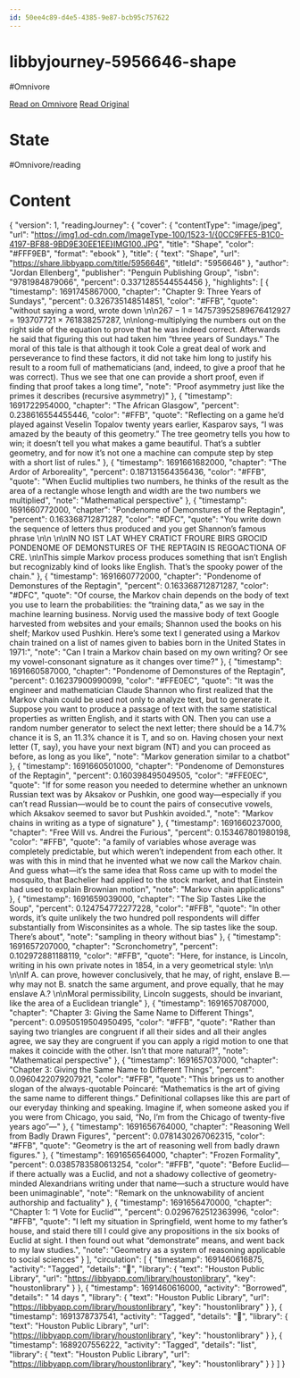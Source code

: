 ```yaml
---
id: 50ee4c89-d4e5-4385-9e87-bcb95c757622
---
```


# libbyjourney-5956646-shape
#Omnivore

[Read on Omnivore](https://omnivore.app/me/libbyjourney-5956646-shape-189e6d31375)
[Read Original](https://share.libbyapp.com/data/e573f058-4a06-4a08-b2e1-9c48751a6cd1/libbyjourney-5956646-shape.json)

# State
#Omnivore/reading

# Content
{
  "version": 1,
  "readingJourney": {
    "cover": {
      "contentType": "image/jpeg",
      "url": "https://img1.od-cdn.com/ImageType-100/1523-1/{0CC9FFE5-B1C0-4197-BF88-9BD9E30EE1EE}IMG100.JPG",
      "title": "Shape",
      "color": "#FFF9EB",
      "format": "ebook"
    },
    "title": {
      "text": "Shape",
      "url": "https://share.libbyapp.com/title/5956646",
      "titleId": "5956646"
    },
    "author": "Jordan Ellenberg",
    "publisher": "Penguin Publishing Group",
    "isbn": "9781984879066",
    "percent": 0.3371285544554456
  },
  "highlights": [
    {
      "timestamp": 1691745867000,
      "chapter": "Chapter 9: Three Years of Sundays",
      "percent": 0.326735148514851,
      "color": "#FFB",
      "quote": "without saying a word, wrote down \n\n267 − 1 = 147573952589676412927 = 193707721 × 761838257287, \n\nlong-multiplying the numbers out on the right side of the equation to prove that he was indeed correct. Afterwards he said that figuring this out had taken him “three years of Sundays.” The moral of this tale is that although it took Cole a great deal of work and perseverance to find these factors, it did not take him long to justify his result to a room full of mathematicians (and, indeed, to give a proof that he was correct). Thus we see that one can provide a short proof, even if finding that proof takes a long time",
      "note": "Proof asymmetry just like the primes it describes (recursive asymmetry)"
    },
    {
      "timestamp": 1691722954000,
      "chapter": "The African Glasgow",
      "percent": 0.238616554455446,
      "color": "#FFB",
      "quote": "Reflecting on a game he’d played against Veselin Topalov twenty years earlier, Kasparov says, “I was amazed by the beauty of this geometry.” The tree geometry tells you how to win; it doesn’t tell you what makes a game beautiful. That’s a subtler geometry, and for now it’s not one a machine can compute step by step with a short list of rules."
    },
    {
      "timestamp": 1691661682000,
      "chapter": "The Ardor of Arboreality",
      "percent": 0.187131564356436,
      "color": "#FFB",
      "quote": "When Euclid multiplies two numbers, he thinks of the result as the area of a rectangle whose length and width are the two numbers we multiplied",
      "note": "Mathematical perspective"
    },
    {
      "timestamp": 1691660772000,
      "chapter": "Pondenome of Demonstures of the Reptagin",
      "percent": 0.163368712871287,
      "color": "#DFC",
      "quote": "You write down the sequence of letters thus produced and you get Shannon’s famous phrase \n\n \n\nIN NO IST LAT WHEY CRATICT FROURE BIRS GROCID PONDENOME OF DEMONSTURES OF THE REPTAGIN IS REGOACTIONA OF CRE.  \n\nThis simple Markov process produces something that isn’t English but recognizably kind of looks like English. That’s the spooky power of the chain."
    },
    {
      "timestamp": 1691660772000,
      "chapter": "Pondenome of Demonstures of the Reptagin",
      "percent": 0.163368712871287,
      "color": "#DFC",
      "quote": "Of course, the Markov chain depends on the body of text you use to learn the probabilities: the “training data,” as we say in the machine learning business. Norvig used the massive body of text Google harvested from websites and your emails; Shannon used the books on his shelf; Markov used Pushkin. Here’s some text I generated using a Markov chain trained on a list of names given to babies born in the United States in 1971:",
      "note": "Can I train a Markov chain based on my own writing? Or see my vowel-consonant signature as it changes over time?"
    },
    {
      "timestamp": 1691660587000,
      "chapter": "Pondenome of Demonstures of the Reptagin",
      "percent": 0.16237900990099,
      "color": "#FFE0EC",
      "quote": "It was the engineer and mathematician Claude Shannon who first realized that the Markov chain could be used not only to analyze text, but to generate it. Suppose you want to produce a passage of text with the same statistical properties as written English, and it starts with ON. Then you can use a random number generator to select the next letter; there should be a 14.7% chance it is S, an 11.3% chance it is T, and so on. Having chosen your next letter (T, say), you have your next bigram (NT) and you can proceed as before, as long as you like",
      "note": "Markov generation similar to a chatbot"
    },
    {
      "timestamp": 1691660501000,
      "chapter": "Pondenome of Demonstures of the Reptagin",
      "percent": 0.160398495049505,
      "color": "#FFE0EC",
      "quote": "If for some reason you needed to determine whether an unknown Russian text was by Aksakov or Pushkin, one good way—especially if you can’t read Russian—would be to count the pairs of consecutive vowels, which Aksakov seemed to savor but Pushkin avoided.",
      "note": "Markov chains in writing as a type of signature"
    },
    {
      "timestamp": 1691660237000,
      "chapter": "Free Will vs. Andrei the Furious",
      "percent": 0.153467801980198,
      "color": "#FFB",
      "quote": "a family of variables whose average was completely predictable, but which weren’t independent from each other. It was with this in mind that he invented what we now call the Markov chain. And guess what—it’s the same idea that Ross came up with to model the mosquito, that Bachelier had applied to the stock market, and that Einstein had used to explain Brownian motion",
      "note": "Markov chain applications"
    },
    {
      "timestamp": 1691659039000,
      "chapter": "The Sip Tastes Like the Soup",
      "percent": 0.124754772277228,
      "color": "#FFB",
      "quote": "In other words, it’s quite unlikely the two hundred poll respondents will differ substantially from Wisconsinites as a whole. The sip tastes like the soup. There’s about",
      "note": "sampling in theory without bias"
    },
    {
      "timestamp": 1691657207000,
      "chapter": "Scronchometry",
      "percent": 0.102972881188119,
      "color": "#FFB",
      "quote": "Here, for instance, is Lincoln, writing in his own private notes in 1854, in a very geometrical style: \n\n \n\nIf A. can prove, however conclusively, that he may, of right, enslave B.—why may not B. snatch the same argument, and prove equally, that he may enslave A.?  \n\nMoral permissibility, Lincoln suggests, should be invariant, like the area of a Euclidean triangle"
    },
    {
      "timestamp": 1691657087000,
      "chapter": "Chapter 3: Giving the Same Name to Different Things",
      "percent": 0.0950519504950495,
      "color": "#FFB",
      "quote": "Rather than saying two triangles are congruent if all their sides and all their angles agree, we say they are congruent if you can apply a rigid motion to one that makes it coincide with the other. Isn’t that more natural?",
      "note": "Mathematical perspective"
    },
    {
      "timestamp": 1691657037000,
      "chapter": "Chapter 3: Giving the Same Name to Different Things",
      "percent": 0.0960422079207921,
      "color": "#FFB",
      "quote": "This brings us to another slogan of the always-quotable Poincaré: “Mathematics is the art of giving the same name to different things.” Definitional collapses like this are part of our everyday thinking and speaking. Imagine if, when someone asked you if you were from Chicago, you said, “No, I’m from the Chicago of twenty-five years ago”—"
    },
    {
      "timestamp": 1691656764000,
      "chapter": "Reasoning Well from Badly Drawn Figures",
      "percent": 0.0781430267062315,
      "color": "#FFB",
      "quote": "Geometry is the art of reasoning well from badly drawn figures."
    },
    {
      "timestamp": 1691656564000,
      "chapter": "Frozen Formality",
      "percent": 0.0385783580613254,
      "color": "#FFB",
      "quote": "Before Euclid—if there actually was a Euclid, and not a shadowy collective of geometry-minded Alexandrians writing under that name—such a structure would have been unimaginable",
      "note": "Remark on the unknowability of ancient authorship and factuality"
    },
    {
      "timestamp": 1691656470000,
      "chapter": "Chapter 1: “I Vote for Euclid”",
      "percent": 0.0296762512363996,
      "color": "#FFB",
      "quote": "I left my situation in Springfield, went home to my father’s house, and staid there till I could give any propositions in the six books of Euclid at sight. I then found out what “demonstrate” means, and went back to my law studies.",
      "note": "Geometry as a system of reasoning applicable to social sciences"
    }
  ],
  "circulation": [
    {
      "timestamp": 1691460616875,
      "activity": "Tagged",
      "details": "🧾",
      "library": {
        "text": "Houston Public Library",
        "url": "https://libbyapp.com/library/houstonlibrary",
        "key": "houstonlibrary"
      }
    },
    {
      "timestamp": 1691460616000,
      "activity": "Borrowed",
      "details": " 14 days ",
      "library": {
        "text": "Houston Public Library",
        "url": "https://libbyapp.com/library/houstonlibrary",
        "key": "houstonlibrary"
      }
    },
    {
      "timestamp": 1691378737541,
      "activity": "Tagged",
      "details": "🍰",
      "library": {
        "text": "Houston Public Library",
        "url": "https://libbyapp.com/library/houstonlibrary",
        "key": "houstonlibrary"
      }
    },
    {
      "timestamp": 1689207556222,
      "activity": "Tagged",
      "details": "list",
      "library": {
        "text": "Houston Public Library",
        "url": "https://libbyapp.com/library/houstonlibrary",
        "key": "houstonlibrary"
      }
    }
  ]
}


